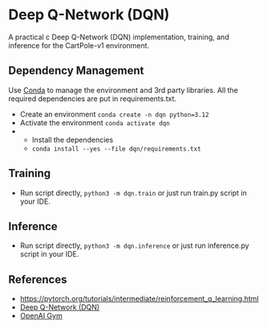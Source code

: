 # Deep Q-Network (DQN)
A practical c Deep Q-Network (DQN) implementation, training, and inference for the CartPole-v1 environment.

## Dependency Management
Use [Conda](https://docs.conda.io/projects/conda/en/latest/user-guide/getting-started.html) to manage the environment and 3rd party libraries.
All the required dependencies are put in requirements.txt.
* Create an environment `conda create -n dqn python=3.12`
* Activate the environment `conda activate dqn`
* * Install the dependencies 
  * `conda install --yes --file dqn/requirements.txt`

## Training
* Run script directly, `python3 -m dqn.train` or just run train.py script in your IDE.

## Inference
* Run script directly, `python3 -m dqn.inference` or just run inference.py script in your IDE.

## References
* https://pytorch.org/tutorials/intermediate/reinforcement_q_learning.html
* [Deep Q-Network (DQN)](https://www.cs.toronto.edu/~vmnih/docs/dqn.pdf)
* [OpenAI Gym](https://gym.openai.com/)